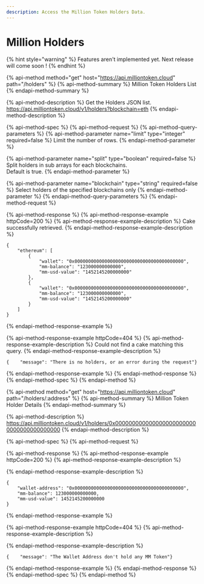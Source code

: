 ```yaml
---
description: Access the Million Token Holders Data.
---
```


# Million Holders

{% hint style="warning" %}
Features aren't implemented yet. Next release will come soon !
{% endhint %}

{% api-method method="get" host="https://api.milliontoken.cloud" path="/holders" %}
{% api-method-summary %}
Million Token Holders List
{% endapi-method-summary %}

{% api-method-description %}
Get the Holders JSON list.  
https://api.milliontoken.cloud/v1/holders?blockchain=eth
{% endapi-method-description %}

{% api-method-spec %}
{% api-method-request %}
{% api-method-query-parameters %}
{% api-method-parameter name="limit" type="integer" required=false %}
Limit the number of rows.
{% endapi-method-parameter %}

{% api-method-parameter name="split" type="boolean" required=false %}
Split holders in sub arrays for each blockchains.  
Default is true.
{% endapi-method-parameter %}

{% api-method-parameter name="blockchain" type="string" required=false %}
Select holders of the specified blockchains only
{% endapi-method-parameter %}
{% endapi-method-query-parameters %}
{% endapi-method-request %}

{% api-method-response %}
{% api-method-response-example httpCode=200 %}
{% api-method-response-example-description %}
Cake successfully retrieved.
{% endapi-method-response-example-description %}

```
{
    "ethereum": [
        {
            "wallet": "0x0000000000000000000000000000000000000000",    
            "mm-balance": "123000000000000",    
            "mm-usd-value": "1452145200000000"
        },
        {
            "wallet": "0x0000000000000000000000000000000000000000",    
            "mm-balance": "123000000000000",    
            "mm-usd-value": "1452145200000000"
        }
    ]
}
```
{% endapi-method-response-example %}

{% api-method-response-example httpCode=404 %}
{% api-method-response-example-description %}
Could not find a cake matching this query.
{% endapi-method-response-example-description %}

```
{    "message": "There is no holders, or an error during the request"}
```
{% endapi-method-response-example %}
{% endapi-method-response %}
{% endapi-method-spec %}
{% endapi-method %}

{% api-method method="get" host="https://api.milliontoken.cloud" path="/holders/:address" %}
{% api-method-summary %}
Million Token Holder Details
{% endapi-method-summary %}

{% api-method-description %}
https://api.milliontoken.cloud/v1/holders/0x0000000000000000000000000000000000000000
{% endapi-method-description %}

{% api-method-spec %}
{% api-method-request %}

{% api-method-response %}
{% api-method-response-example httpCode=200 %}
{% api-method-response-example-description %}

{% endapi-method-response-example-description %}

```
{
    "wallet-address": "0x0000000000000000000000000000000000000000", 
    "mm-balance": 123000000000000,
    "mm-usd-value": 1452145200000000
}
```
{% endapi-method-response-example %}

{% api-method-response-example httpCode=404 %}
{% api-method-response-example-description %}

{% endapi-method-response-example-description %}

```
{    "message": "The Wallet Address don't hold any MM Token"}
```
{% endapi-method-response-example %}
{% endapi-method-response %}
{% endapi-method-spec %}
{% endapi-method %}



